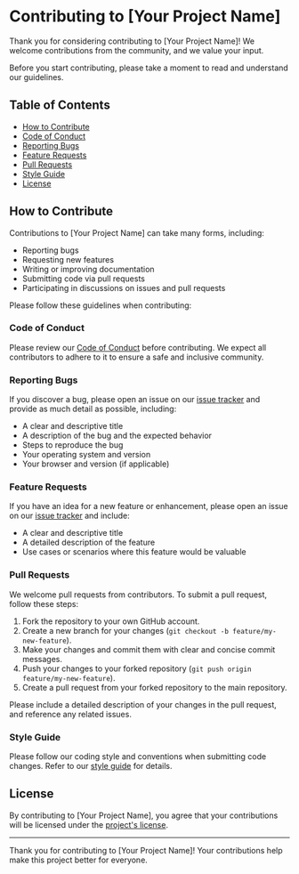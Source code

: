 # Contributing to [Your Project Name]

Thank you for considering contributing to [Your Project Name]! We welcome contributions from the community, and we value your input.

Before you start contributing, please take a moment to read and understand our guidelines.

## Table of Contents

- [How to Contribute](#how-to-contribute)
- [Code of Conduct](#code-of-conduct)
- [Reporting Bugs](#reporting-bugs)
- [Feature Requests](#feature-requests)
- [Pull Requests](#pull-requests)
- [Style Guide](#style-guide)
- [License](#license)

## How to Contribute

Contributions to [Your Project Name] can take many forms, including:

- Reporting bugs
- Requesting new features
- Writing or improving documentation
- Submitting code via pull requests
- Participating in discussions on issues and pull requests

Please follow these guidelines when contributing:

### Code of Conduct

Please review our [Code of Conduct](CODE_OF_CONDUCT.md) before contributing. We expect all contributors to adhere to it to ensure a safe and inclusive community.

### Reporting Bugs

If you discover a bug, please open an issue on our [issue tracker](link-to-issue-tracker) and provide as much detail as possible, including:

- A clear and descriptive title
- A description of the bug and the expected behavior
- Steps to reproduce the bug
- Your operating system and version
- Your browser and version (if applicable)

### Feature Requests

If you have an idea for a new feature or enhancement, please open an issue on our [issue tracker](link-to-issue-tracker) and include:

- A clear and descriptive title
- A detailed description of the feature
- Use cases or scenarios where this feature would be valuable

### Pull Requests

We welcome pull requests from contributors. To submit a pull request, follow these steps:

1. Fork the repository to your own GitHub account.
2. Create a new branch for your changes (`git checkout -b feature/my-new-feature`).
3. Make your changes and commit them with clear and concise commit messages.
4. Push your changes to your forked repository (`git push origin feature/my-new-feature`).
5. Create a pull request from your forked repository to the main repository.

Please include a detailed description of your changes in the pull request, and reference any related issues.

### Style Guide

Please follow our coding style and conventions when submitting code changes. Refer to our [style guide](STYLE_GUIDE.md) for details.

## License

By contributing to [Your Project Name], you agree that your contributions will be licensed under the [project's license](LICENSE.md).

---

Thank you for contributing to [Your Project Name]! Your contributions help make this project better for everyone.
